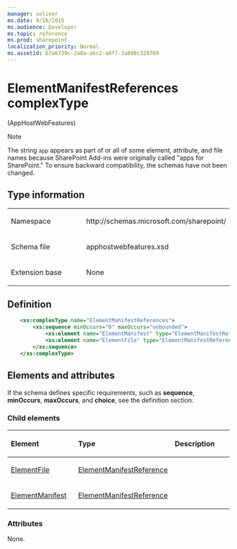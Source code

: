 ```yaml
---
manager: soliver
ms.date: 9/16/2015
ms.audience: Developer
ms.topic: reference
ms.prod: sharepoint
localization_priority: Normal
ms.assetid: b7a6739c-2a8a-abc2-a8f7-2a898c329709
---
```


# ElementManifestReferences complexType 

(AppHostWebFeatures)

> [!NOTE] 
> The string `app` appears as part of or all of some element, attribute, and file names because SharePoint Add-ins were originally called "apps for SharePoint." To ensure backward compatibility, the schemas have not been changed.

## Type information

<table>
<colgroup>
<col width="50%" />
<col width="50%" />
</colgroup>
<tbody>
<tr class="odd">
<td align="left"><p><span class="label">Namespace</span></p></td>
<td align="left"><p>http://schemas.microsoft.com/sharepoint/</p></td>
</tr>
<tr class="even">
<td align="left"><p><span class="label">Schema file</span></p></td>
<td align="left"><p>apphostwebfeatures.xsd</p></td>
</tr>
<tr class="odd">
<td align="left"><p><span class="label">Extension base</span></p></td>
<td align="left"><p>None</p></td>
</tr>
</tbody>
</table>

## Definition

```XML
    <xs:complexType name="ElementManifestReferences">
        <xs:sequence minOccurs="0" maxOccurs="unbounded">
            <xs:element name="ElementManifest" type="ElementManifestReference" minOccurs="0" maxOccurs="unbounded"></xs:element>
            <xs:element name="ElementFile" type="ElementManifestReference" minOccurs="0" maxOccurs="unbounded"></xs:element>
        </xs:sequence>
    </xs:complexType>
```

## Elements and attributes

If the schema defines specific requirements, such as **sequence**, **minOccurs**, **maxOccurs**, and **choice**, see the definition section.

### Child elements

<table>
<colgroup>
<col width="33%" />
<col width="33%" />
<col width="33%" />
</colgroup>
<thead>
<tr class="header">
<th align="left"><p>Element</p></th>
<th align="left"><p>Type</p></th>
<th align="left"><p>Description</p></th>
</tr>
</thead>
<tbody>
<tr class="odd">
<td align="left"><p><a href="elementfile-element-elementmanifestreferences-complextypeapphostwebfeatures.md">ElementFile</a></p></td>
<td align="left"><p><a href="elementmanifestreference-complextype-apphostwebfeatures.md">ElementManifestReference</a></p></td>
<td align="left"><p></p></td>
</tr>
<tr class="even">
<td align="left"><p><a href="elementmanifest-element-elementmanifestreferences-complextypeapphostwebfeatures.md">ElementManifest</a></p></td>
<td align="left"><p><a href="elementmanifestreference-complextype-apphostwebfeatures.md">ElementManifestReference</a></p></td>
<td align="left"><p></p></td>
</tr>
</tbody>
</table>

### Attributes

None.

<br/>

<br/>







